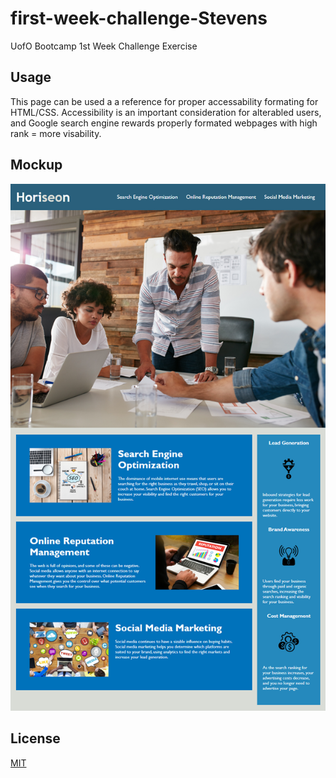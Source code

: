 # first-week-challenge-Stevens
UofO Bootcamp 1st Week Challenge Exercise

## Usage

This page can be used a a reference for proper accessability formating for HTML/CSS. Accessibility is an important consideration for alterabled users, and Google search engine rewards properly formated webpages with high rank = more visability.

## Mockup
![Static image of the Web Marketing landing page](assets/images/01-html-css-git-homework-demo.png)

## License

[MIT](https://choosealicense.com/licenses/mit/)
